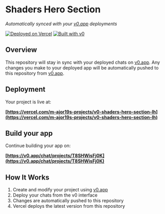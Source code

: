 # Shaders Hero Section

*Automatically synced with your [v0.app](https://v0.app) deployments*

[![Deployed on Vercel](https://img.shields.io/badge/Deployed%20on-Vercel-black?style=for-the-badge&logo=vercel)](https://vercel.com/m-ajor19s-projects/v0-shaders-hero-section-lh)
[![Built with v0](https://img.shields.io/badge/Built%20with-v0.app-black?style=for-the-badge)](https://v0.app/chat/projects/T8SHWisFj0K)

## Overview

This repository will stay in sync with your deployed chats on [v0.app](https://v0.app).
Any changes you make to your deployed app will be automatically pushed to this repository from [v0.app](https://v0.app).

## Deployment

Your project is live at:

**[https://vercel.com/m-ajor19s-projects/v0-shaders-hero-section-lh](https://vercel.com/m-ajor19s-projects/v0-shaders-hero-section-lh)**

## Build your app

Continue building your app on:

**[https://v0.app/chat/projects/T8SHWisFj0K](https://v0.app/chat/projects/T8SHWisFj0K)**

## How It Works

1. Create and modify your project using [v0.app](https://v0.app)
2. Deploy your chats from the v0 interface
3. Changes are automatically pushed to this repository
4. Vercel deploys the latest version from this repository